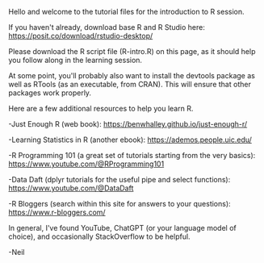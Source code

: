 Hello and welcome to the tutorial files for the introduction to R session.

If you haven't already, download base R and R Studio here: https://posit.co/download/rstudio-desktop/

Please download the R script file (R-intro.R) on this page, as it should help you follow along in the learning session. 

At some point, you'll probably also want to install the devtools package as well as RTools (as an executable, from CRAN). This will ensure that other packages work properly.

Here are a few additional resources to help you learn R.

-Just Enough R (web book): https://benwhalley.github.io/just-enough-r/

-Learning Statistics in R (another ebook): https://ademos.people.uic.edu/

-R Programming 101 (a great set of tutorials starting from the very basics): https://www.youtube.com/@RProgramming101

-Data Daft (dplyr tutorials for the useful pipe and select functions): https://www.youtube.com/@DataDaft

-R Bloggers (search within this site for answers to your questions): https://www.r-bloggers.com/

In general, I've found YouTube, ChatGPT (or your language model of choice), and occasionally StackOverflow to be helpful.

-Neil
